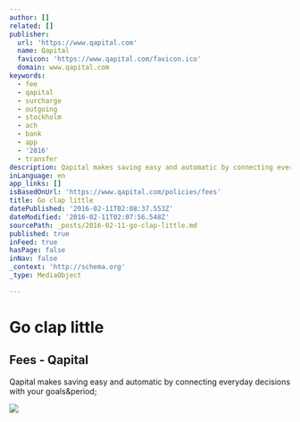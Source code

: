 ```yaml
---
author: []
related: []
publisher:
  url: 'https://www.qapital.com'
  name: Qapital
  favicon: 'https://www.qapital.com/favicon.ico'
  domain: www.qapital.com
keywords:
  - fee
  - qapital
  - surcharge
  - outgoing
  - stockholm
  - ach
  - bank
  - app
  - '2016'
  - transfer
description: Qapital makes saving easy and automatic by connecting everyday decisions with your goals.
inLanguage: en
app_links: []
isBasedOnUrl: 'https://www.qapital.com/policies/fees'
title: Go clap little
datePublished: '2016-02-11T02:08:37.553Z'
dateModified: '2016-02-11T02:07:56.548Z'
sourcePath: _posts/2016-02-11-go-clap-little.md
published: true
inFeed: true
hasPage: false
inNav: false
_context: 'http://schema.org'
_type: MediaObject

---
```

# Go clap little

<article style=""><h1>Fees - Qapital</h1><p>Qapital makes saving easy and automatic by connecting everyday decisions with your goals&amp;period;</p><img src="https://www.qapital.com/assets/images/facebook-share-01.jpg" /></article>